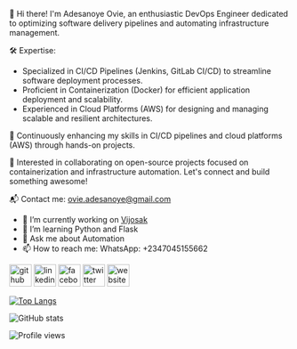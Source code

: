 👋 Hi there! I'm Adesanoye Ovie, an enthusiastic DevOps Engineer dedicated to optimizing software delivery pipelines and automating infrastructure management.

🛠️ Expertise:
- Specialized in CI/CD Pipelines (Jenkins, GitLab CI/CD) to streamline software deployment processes.
- Proficient in Containerization (Docker) for efficient application deployment and scalability.
- Experienced in Cloud Platforms (AWS) for designing and managing scalable and resilient architectures.

🌱 Continuously enhancing my skills in CI/CD pipelines and cloud platforms (AWS) through hands-on projects.

🤝 Interested in collaborating on open-source projects focused on containerization and infrastructure automation. Let's connect and build something awesome!

📬 Contact me: ovie.adesanoye@gmail.com

- 🔭 I’m currently working on [Vijosak](https://vijosak.com)
- 🌱 I’m learning Python and Flask
- 💬 Ask me about Automation
- 📫 How to reach me: WhatsApp: +2347045155662

[<img src='https://cdn.jsdelivr.net/npm/simple-icons@3.0.1/icons/github.svg' alt='github' height='40'>](https://github.com/vijosak) [<img src='https://cdn.jsdelivr.net/npm/simple-icons@3.0.1/icons/linkedin.svg' alt='linkedin' height='40'>](https://www.linkedin.com/in/adesanoyeovie/) [<img src='https://cdn.jsdelivr.net/npm/simple-icons@3.0.1/icons/facebook.svg' alt='facebook' height='40'>](https://www.facebook.com/adesanoyeovie) [<img src='https://cdn.jsdelivr.net/npm/simple-icons@3.0.1/icons/twitter.svg' alt='twitter' height='40'>](https://twitter.com/adesanoyeovie) [<img src='https://cdn.jsdelivr.net/npm/simple-icons@3.0.1/icons/icloud.svg' alt='website' height='40'>](https://vijosak.com)

[![Top Langs](https://github-readme-stats.vercel.app/api/top-langs/?username=vijosak)](https://github.com/anuraghazra/github-readme-stats)

![GitHub stats](https://github-readme-stats.vercel.app/api?username=vijosak&show_icons=true)

![Profile views](https://gpvc.arturio.dev/vijosak)
